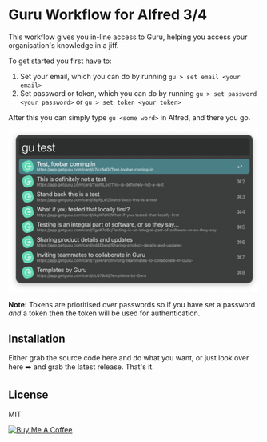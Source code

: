 # Guru Workflow for Alfred 3/4

This workflow gives you in-line access to Guru, helping you access your organisation's knowledge in a jiff.

To get started you first have to:

1. Set your email, which you can do by running `gu > set email <your email>`
2. Set password or token, which you can do by running `gu > set password <your password>` or `gu > set token <your token>`

After this you can simply type `gu <some word>` in Alfred, and there you go.

![gu](example.png)

**Note:** Tokens are prioritised over passwords so if you have set a password *and* a token then the token will be used for authentication.

## Installation

Either grab the source code here and do what you want, or just look over here ➡️ and grab the latest release. That's it.

## License

MIT

<a href="https://www.buymeacoffee.com/westh" target="_blank"><img src="https://www.buymeacoffee.com/assets/img/guidelines/download-assets-sm-1.svg" alt="Buy Me A Coffee" style="height: 40px;"></a>
